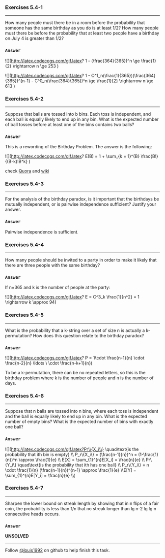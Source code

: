 ### Exercises 5.4-1
***
How many people must there be in a room before the probability that someone has the same birthday as you do is at least 1/2? How many people must there be before the probability that at least two people have a birthday on July 4 is greater than 1/2?


### `Answer`
![](http://latex.codecogs.com/gif.latex? 1 - \(\\frac{364}{365}\)^n \\ge \\frac{1}{2} \\rightarrow n \\ge 253 )

![](http://latex.codecogs.com/gif.latex? 1 - C^1_n\(\\frac{1}{365}\)\(\\frac{364}{365}\)^{n-1} - C^0_n\(\\frac{364}{365}\)^n \\ge \\frac{1}{2} \\rightarrow n \\ge 613 )


### Exercises 5.4-2
***
Suppose that balls are tossed into b bins. Each toss is independent, and each ball is equally likely to end up in any bin. What is the expected number of ball tosses before at least one of the bins contains two balls?

### `Answer`
This is a rewording of the Birthday Problem. The answer is the following:

![](http://latex.codecogs.com/gif.latex? E\(B\) = 1 + \\sum_{k = 1}^{B} \\frac{B!}{\(B-k\)!B^k} )

check [Quora](http://www.quora.com/What-is-the-expected-number-of-ball-tosses-until-some-bin-contains-two-balls) and [wiki](https://en.wikipedia.org/wiki/Birthday_problem#Average_number_of_people)
### Exercises 5.4-3
***
For the analysis of the birthday paradox, is it important that the birthdays be mutually independent, or is pairwise independence sufficient? Justify your answer.

### `Answer`
Pairwise independence is sufficient.

### Exercises 5.4-4
***
How many people should be invited to a party in order to make it likely that there are three people with the same birthday?

### `Answer`
If n=365 and k is the number of people at the party: 

![](http://latex.codecogs.com/gif.latex? E = C^3_k \\frac{1}{n^2} = 1 \\rightarrow k \\approx 94)


### Exercises 5.4-5
***
What is the probability that a k-string over a set of size n is actually a k-permutation? How does this question relate to the birthday paradox?

### `Answer`
![](http://latex.codecogs.com/gif.latex? P = 1\\cdot \\frac{n-1}{n} \\cdot \\frac{n-2}{n} \\ldots \\ \\cdot \\frac{n-k+1}{n})

To be a k-permutation, there can be no repeated letters, so this is the birthday problem where k is the number of people and n is the number of days.

### Exercises 5.4-6
***
Suppose that n balls are tossed into n bins, where each toss is independent and the ball is equally likely to end up in any bin. What is the expected number of empty bins? What is the expected number of bins with exactly one ball?

### `Answer`

![](http://latex.codecogs.com/gif.latex?Pr\\{X_i\\} \\quad\\text{is the probability that ith bin is empty} \\\\ P_r\\{X_i\\} = \(\\frac{n-1}{n}\)^n  = \(1-\\frac{1}{n}\)^n \\approx \\frac{1}{e} \\\\
E[X] = \\sum_{1}^{n}E[X_i] = \\frac{n}{e} \\\\
Pr\\{Y_i\\} \\quad\\text{is the probability that ith has one ball} \\\\
 P_r\\{Y_i\\} = n \\cdot \\frac{1}{n} \(\\frac{n-1}{n}\)^{n-1} \\approx \\frac{1}{e} \\\\E[Y] = \\sum_{1}^{n}E[Y_i] = \\frac{n}{e} \\\\)


### Exercises 5.4-7
***
Sharpen the lower bound on streak length by showing that in n flips of a fair coin, the
probability is less than 1/n that no streak longer than lg n-2 lg lg n consecutive heads occurs.
### `Answer`
**UNSOLVED**

***
Follow [@louis1992](https://github.com/gzc) on github to help finish this task.

